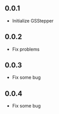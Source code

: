 ## 0.0.1
* Initialize GSStepper

## 0.0.2
* Fix problems

## 0.0.3
* Fix some bug
## 0.0.4
* Fix some bug

